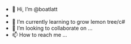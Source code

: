 - 👋 Hi, I’m @boatlatt
- 
- 🌱 I’m currently learning to grow lemon tree/c#
- 💞️ I’m looking to collaborate on ...
- 📫 How to reach me ...

<!---
boatlatt/boatlatt is a ✨ special ✨ repository because its `README.md` (this file) appears on your GitHub profile.
You can click the Preview link to take a look at your changes.
--->
